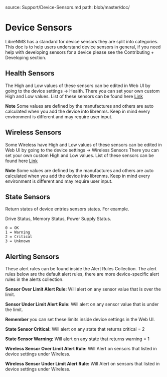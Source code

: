 source: Support/Device-Sensors.md
path: blob/master/doc/

# Device Sensors

LibreNMS has a standard for device sensors they are split into
categories. This doc is to help users understand device sensors in
general, if you need help with developing sensors for a device please
see the Contributing + Developing section.

## Health Sensors

The High and Low values of these sensors can be edited in Web UI by
going to the device settings -> Health. There you can set your own
custom High and Low values. List of these sensors can be found here
[Link](../Developing/os/Health-Information.md)

**Note** Some values are defined by the manufactures and others are
auto calculated when you add the device into librenms. Keep in mind
every environment is different and may require user input.

## Wireless Sensors

Some Wireless have  High and Low values of these sensors can be edited
in Web UI by going to the device settings -> Wireless Sensors There
you can set your own custom High and Low values. List of these sensors
can be found here [Link](../Developing/os/Wireless-Sensors.md)

**Note** Some values are defined by the manufactures and others are
auto calculated when you add the device into librenms. Keep in mind
every environment is different and may require user input.

## State Sensors

Return states of device entries sensors states. For example.

Drive Status, Memory Status, Power Supply Status.

```
0 = OK
1 = Warning
2 = Critical
3 = Unknown
```

## Alerting Sensors

These alert rules can be found inside the Alert Rules Collection. The
alert rules below are the default alert rules, there are more
device-specific alert rules in the alerts collection.

**Sensor Over Limit Alert Rule:**  Will alert on any sensor value that
is over the limit.

**Sensor Under Limit Alert Rule:** Will alert on any sensor value that
is under the limit.

**Remember** you can set these limits inside device settings in the Web UI.

**State Sensor Critical:** Will alert on any state that returns critical = 2

**State Sensor Warning:** Will alert on any state that returns warning = 1

**Wireless Sensor Over Limit Alert Rule:** Will Alert on sensors that
listed in device settings under Wireless.

**Wireless Sensor Under Limit Alert Rule:** Will Alert on sensors that
listed in device settings under Wireless.
